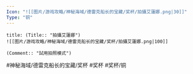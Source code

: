 ```yaml
---
Icon: "![[图片/游戏攻略/神秘海域/德雷克船长的宝藏/奖杯/拍攝艾蓮娜.png|30]]"
Type: "铜"
---
```

```ad-common-bronze-trophy
title: (Title:: "拍攝艾蓮娜")
![[图片/游戏攻略/神秘海域/德雷克船长的宝藏/奖杯/拍攝艾蓮娜.png|100]]

(Comment:: "試用拍照模式")
```

#神秘海域/德雷克船长的宝藏/奖杯 #奖杯 #奖杯/铜

